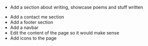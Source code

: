 <!-- Ideas -->

- Add a section about writing, showcase poems and stuff written

<!-- To dos -->

- Add a contact me section
- Add a footer section
- Add a navbar
- Edit the content of the page so it would make sense
- Add icons to the page